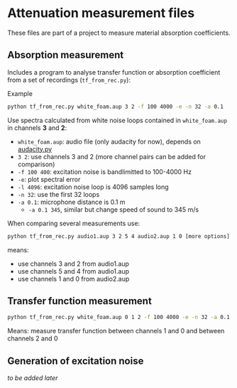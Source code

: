 # Attenuation measurement files

These files are part of a project to measure material absorption coefficients.

## Absorption measurement

Includes a program to analyse transfer function or absorption coefficient from a set of recordings (`tf_from_rec.py`):

Example 

```bash
python tf_from_rec.py white_foam.aup 3 2 -f 100 4000 -e -n 32 -a 0.1
```

Use spectra calculated from white noise loops contained in `white_foam.aup` in channels **3** and **2**:

* `white_foam.aup`: audio file (only audacity for now), depends on [audacity.py](https://github.com/goiosunsw/audacity.py)
* `3 2`: use channels 3 and 2 (more channel pairs can be added for comparison)
* `-f 100 400`: excitation noise is bandlimitted to 100-4000 Hz
* `-e`: plot spectral error
* `-l 4096`: excitation noise loop is 4096 samples long
* `-n 32`: use the first 32 loops
* `-a 0.1`: microphone distance is 0.1 m
  * `-a 0.1 345`, similar but change speed of sound to 345 m/s


When comparing several measurements use:

```bash
python tf_from_rec.py audio1.aup 3 2 5 4 audio2.aup 1 0 [more options]
```

means: 
* use channels 3 and 2 from audio1.aup
* use channels 5 and 4 from audio1.aup
* use channels 1 and 0 from audio2.aup


## Transfer function measurement

```bash
python tf_from_rec.py white_foam.aup 0 1 2 -f 100 4000 -e -n 32 -a 0.1
```

Means: measure transfer function between channels 1 and 0 and between channels 2 and 0 

## Generation of excitation noise

*to be added later* 


